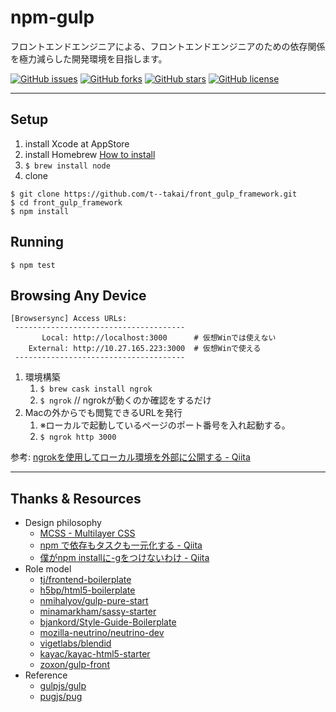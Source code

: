 # npm-gulp
フロントエンドエンジニアによる、フロントエンドエンジニアのための依存関係を極力減らした開発環境を目指します。

[![GitHub issues](https://img.shields.io/github/issues/t--takai/front_gulp_framework.svg?style=flat)](https://github.com/t--takai/front_gulp_framework/issues)
[![GitHub forks](https://img.shields.io/github/forks/t--takai/front_gulp_framework.svg?style=flat)](https://github.com/t--takai/front_gulp_framework/network)
[![GitHub stars](https://img.shields.io/github/stars/t--takai/front_gulp_framework.svg?style=flat)](https://github.com/t--takai/front_gulp_framework/stargazers)
[![GitHub license](https://img.shields.io/badge/license-MIT-blue.svg?style=flat)](https://github.com/t--takai/front_gulp_framework/blob/master/LICENSE)

***

## Setup

1. install Xcode at AppStore
1. install Homebrew [How to install](https://brew.sh/index_ja.html)
1. `$ brew install node`
1. clone
```
$ git clone https://github.com/t--takai/front_gulp_framework.git
$ cd front_gulp_framework
$ npm install
```

## Running

```
$ npm test
```

## Browsing Any Device

```
[Browsersync] Access URLs:
 --------------------------------------
       Local: http://localhost:3000      # 仮想Winでは使えない
    External: http://10.27.165.223:3000  # 仮想Winで使える
 --------------------------------------
```

1. 環境構築
    1. `$ brew cask install ngrok`
    1. `$ ngrok` // ngrokが動くのか確認をするだけ
1. Macの外からでも閲覧できるURLを発行
    1. ※ローカルで起動しているページのポート番号を入れ起動する。
    1. `$ ngrok http 3000`

参考: [ngrokを使用してローカル環境を外部に公開する - Qiita](https://qiita.com/kitaro729/items/44214f9f81d3ebda58bd)

***

## Thanks & Resources

* Design philosophy
    * [MCSS - Multilayer CSS](https://operatino.github.io/MCSS/ja/)
    * [npm で依存もタスクも一元化する - Qiita](http://qiita.com/Jxck_/items/efaff21b977ddc782971)
    * [僕がnpm installに-gをつけないわけ - Qiita](https://qiita.com/Mic-U/items/cd456d6bea72937464f8)
* Role model
    * [tj/frontend-boilerplate](https://github.com/tj/frontend-boilerplate)
    * [h5bp/html5-boilerplate](https://github.com/h5bp/html5-boilerplate)
    * [nmihalyov/gulp-pure-start](https://github.com/nmihalyov/gulp-pure-start)
    * [minamarkham/sassy-starter](https://github.com/minamarkham/sassy-starter)
    * [bjankord/Style-Guide-Boilerplate](https://github.com/bjankord/Style-Guide-Boilerplate)
    * [mozilla-neutrino/neutrino-dev](https://github.com/mozilla-neutrino/neutrino-dev)
    * [vigetlabs/blendid](https://github.com/vigetlabs/blendid)
    * [kayac/kayac-html5-starter](https://github.com/kayac/kayac-html5-starter)
    * [zoxon/gulp-front](https://github.com/zoxon/gulp-front)
* Reference
    * [gulpjs/gulp](https://github.com/gulpjs/gulp/blob/master/docs/recipes/server-with-livereload-and-css-injection.md)
    * [pugjs/pug](https://github.com/pugjs/pug)